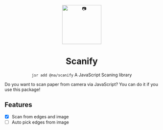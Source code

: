 <div align="center">

<img src="https://emoji2svg.deno.dev/api/📷" alt="📷" width="128" height="128"/>

# Scanify
`jsr add @na/scanify`
A JavaScript Scaning library

</div>
Do you want to scan paper from camera via JavaScript?
You can do it if you use this package!

## Features
- [x] Scan from edges and image
- [ ] Auto pick edges from image
